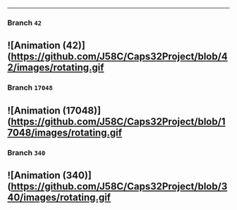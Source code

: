 
---

### Branch `42`
![Animation (42)](https://github.com/J58C/Caps32Project/blob/42/images/rotating.gif
---

### Branch `17048`
![Animation (17048)](https://github.com/J58C/Caps32Project/blob/17048/images/rotating.gif
---

### Branch `340`
![Animation (340)](https://github.com/J58C/Caps32Project/blob/340/images/rotating.gif
---
